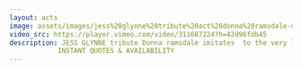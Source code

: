 ```yaml
---
layout: acts
image: assets/images/jess%20glynne%20tribute%20act%20donna%20ramsdale-u627474-fr.jpg
video_src: https://player.vimeo.com/video/311687224?h=42d96fdb45
description: JESS GLYNNE tribute Donna ramsdale imitates  to the very last detail, with flawless costumes and of course that crazy curly red hair. Being a natural fair skinned red head herself there is no better person who is fit for the job.Donna brings soul, vibrancy and a touch of class to this Grammy award-winning artist. The ultimate jess glynne tribute show includes major Number one UK hit singles such as RATHER BE, MY LOVE, and HOLD MY HAND. Even though this tribute is brand new, ULTIMATE JESS GLYNNE has already had an array of different clients from Scarborough’s open-air theatre, BUTLINS, PONTINS and venues across Europe. Donna is truly amazing as Jess Glynne,  and  is popular for Weddings, Casinos, Hotels, social clubs,  Pubs and Holiday Parks. book early to avoid disappointment. <hr>
            INSTANT QUOTES & AVAILABILITY
---
```

